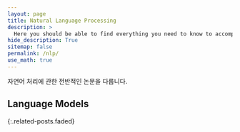 ```yaml
---
layout: page
title: Natural Language Processing
description: >
  Here you should be able to find everything you need to know to accomplish the most common tasks when blogging with Hydejack.
hide_description: True
sitemap: false
permalink: /nlp/
use_math: true
---
```


자연어 처리에 관한 전반적인 논문을 다룹니다.

## Language Models
{:.related-posts.faded}
